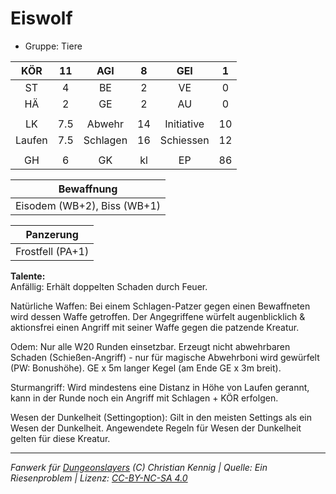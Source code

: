 # Eiswolf  
- Gruppe: Tiere  

| KÖR | 11 | AGI | 8 | GEI | 1 |
| :-: | :-: | :-: | :-: | :-: | :-: |
| ST | 4 | BE | 2 | VE | 0 |
| HÄ | 2 | GE | 2 | AU | 0 |
|  |
| LK | 7.5 | Abwehr | 14 | Initiative | 10 |
| Laufen | 7.5 | Schlagen | 16 | Schiessen | 12 |
|  |
| GH | 6 | GK | kl | EP | 86 |

| Bewaffnung |
| --- |
| Eisodem (WB+2), Biss (WB+1) |


| Panzerung |
| --- |
| Frostfell (PA+1) |


**Talente:**  
Anfällig: Erhält doppelten Schaden durch Feuer.

Natürliche Waffen: Bei einem Schlagen-Patzer gegen einen Bewaffneten wird dessen Waffe getroffen. Der Angegriffene würfelt augenblicklich & aktionsfrei einen Angriff mit seiner Waffe gegen die patzende Kreatur.

Odem: Nur alle W20 Runden einsetzbar. Erzeugt nicht abwehrbaren Schaden (Schießen-Angriff) - nur für magische Abwehrboni wird gewürfelt (PW: Bonushöhe). GE x 5m langer Kegel (am Ende GE x 3m breit).

Sturmangriff: Wird mindestens eine Distanz in Höhe von Laufen gerannt, kann in der Runde noch ein Angriff mit Schlagen + KÖR erfolgen.

Wesen der Dunkelheit (Settingoption): Gilt in den meisten Settings als ein Wesen der Dunkelheit. Angewendete Regeln für Wesen der Dunkelheit gelten für diese Kreatur.





___
*Fanwerk für [Dungeonslayers](https://www.dungeonslayers.net/) (C) Christian Kennig | Quelle: Ein Riesenproblem | Lizenz: [CC-BY-NC-SA 4.0](https://creativecommons.org/licenses/by-nc-sa/4.0/deed.de)*